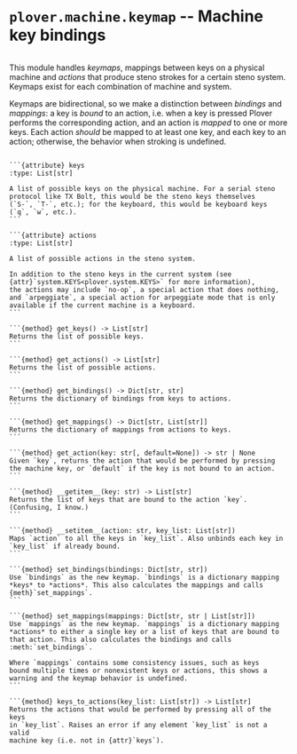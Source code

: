 # `plover.machine.keymap` -- Machine key bindings

```{py:module} plover.machine.keymap
```

This module handles *keymaps*, mappings between keys on a physical machine and
*actions* that produce steno strokes for a certain steno system. Keymaps exist
for each combination of machine and system.

Keymaps are bidirectional, so we make a distinction between *bindings* and
*mappings*: a key is *bound* to an action, i.e. when a key is pressed Plover
performs the corresponding action, and an action is *mapped* to one or more
keys. Each action *should* be mapped to at least one key, and each key to an
action; otherwise, the behavior when stroking is undefined.

````{class} Keymap(keys, actions)

```{attribute} keys
:type: List[str]

A list of possible keys on the physical machine. For a serial steno
protocol like TX Bolt, this would be the steno keys themselves
(`S-`, `T-`, etc.); for the keyboard, this would be keyboard keys
(`q`, `w`, etc.).
```

```{attribute} actions
:type: List[str]

A list of possible actions in the steno system.

In addition to the steno keys in the current system (see
{attr}`system.KEYS<plover.system.KEYS>` for more information),
the actions may include `no-op`, a special action that does nothing,
and `arpeggiate`, a special action for arpeggiate mode that is only
available if the current machine is a keyboard.
```

```{method} get_keys() -> List[str]
Returns the list of possible keys.
```

```{method} get_actions() -> List[str]
Returns the list of possible actions.
```

```{method} get_bindings() -> Dict[str, str]
Returns the dictionary of bindings from keys to actions.
```

```{method} get_mappings() -> Dict[str, List[str]]
Returns the dictionary of mappings from actions to keys.
```

```{method} get_action(key: str[, default=None]) -> str | None
Given `key`, returns the action that would be performed by pressing
the machine key, or `default` if the key is not bound to an action.
```

```{method} __getitem__(key: str) -> List[str]
Returns the list of keys that are bound to the action `key`.
(Confusing, I know.)
```

```{method} __setitem__(action: str, key_list: List[str])
Maps `action` to all the keys in `key_list`. Also unbinds each key in
`key_list` if already bound.
```

```{method} set_bindings(bindings: Dict[str, str])
Use `bindings` as the new keymap. `bindings` is a dictionary mapping
*keys* to *actions*. This also calculates the mappings and calls
{meth}`set_mappings`.
```

```{method} set_mappings(mappings: Dict[str, str | List[str]])
Use `mappings` as the new keymap. `mappings` is a dictionary mapping
*actions* to either a single key or a list of keys that are bound to
that action. This also calculates the bindings and calls :meth:`set_bindings`.

Where `mappings` contains some consistency issues, such as keys
bound multiple times or nonexistent keys or actions, this shows a
warning and the keymap behavior is undefined.
```

```{method} keys_to_actions(key_list: List[str]) -> List[str]
Returns the actions that would be performed by pressing all of the keys
in `key_list`. Raises an error if any element `key_list` is not a valid
machine key (i.e. not in {attr}`keys`).
````
